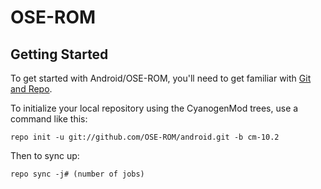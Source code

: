 OSE-ROM
===========

Getting Started
---------------

To get started with Android/OSE-ROM, you'll need to get
familiar with [Git and Repo](http://source.android.com/source/using-repo.html).

To initialize your local repository using the CyanogenMod trees, use a command like this:

    repo init -u git://github.com/OSE-ROM/android.git -b cm-10.2

Then to sync up:

    repo sync -j# (number of jobs)
